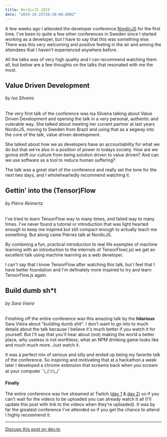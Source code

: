 ```yaml
---
title: NordicJS 2019
date: "2019-10-23T20:30:00.000Z"
---
```


A few weeks ago I attended the developer conference [NordicJS](https://nordicjs.com) for the first time. I've been to quite a few other conferences in Sweden since I started working as a developer, but I have to say that this was something else. There was this very welcoming and positive feeling in the air and among the attendees that I haven't experienced anywhere before.

All the talks was of very high quality and I can recommend watching them all, but below are a few thoughts on the talks that resonated with me the most.

## Value Driven Development

###### by Isa Silveira

The very first talk of the conference was Isa Silveira talking about Value Driven Development and opening the talk in a very personal, authentic and vulerable way. She talked about meeting her current partner at last years NordicJS, moving to Sweden from Brazil and using that as a segway into the core of the talk, value driven development.

She talked about how we as developers have an accountability for what we do but that we're also in a position of power in todays society. How are we gonna shift our culture from being solution driven to value driven? And can we use software as a tool to reduce human suffering?

The talk was a great start of the conference and really set the tone for the next two days, and I wholeheartedly recommend watching it.

## Gettin’ into the (Tensor)Flow

###### by Piérre Reimertz

I've tried to learn TensorFlow way to many times, and failed way to many times. I've never found a tutorial or introduction that was light hearted enough to keep me inspired but still compact enough to actually teach me something. But along came Piérres talk at NordicJS.

By combining a fun, practical introduction to real life examples of machine learning with an introduction to the internals of TensorFlow(.js) we get an excellent talk using machine learning as a web developer.

I can't say that I know TensorFlow after watching this talk, but I feel that I have better foundation and I'm definately  more inspired to try and learn TensorFlow.js again.

## Build dumb sh\*t

###### by Sara Vieira

Finishing off the entire conference was this amazing talk by the **hilarious** Sara Vieira about "building dumb shit". I don't want to go into to much details about the talk because I believe it's much better if you watch it for yourself. But I'll say that you'll hear about (not) making the world a better place, why useless is not worthless, what an NPM drinking game looks like and much much more. Just watch it.

It was a perfect mix of serious and silly and ended up being my favorite talk of the conference. So inspiring and motivating that at a hackathon a week later I developed a chrome extension that screams back when you scream at your computer ¯\\\_(ツ)_/¯

#### Finally

The entire conference was live streamed at Twitch ([day 1](https://www.twitch.tv/videos/492603232) & [day 2](https://www.twitch.tv/videos/493016688)) so if you can't wait for the videos to be uploaded you can already watch it all (I'll update this post with link to the videos when they're uploaded). It was by far the greatest conference I've attended so if you get the chance to attend I highly recommend it.

---

[Discuss this post on dev.to]()
